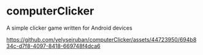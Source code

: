 # computerClicker
A simple clicker game written for Android devices 


https://github.com/yelyseiruban/computerClicker/assets/44723950/694b834c-d7f8-4097-8418-669748f4dca6

